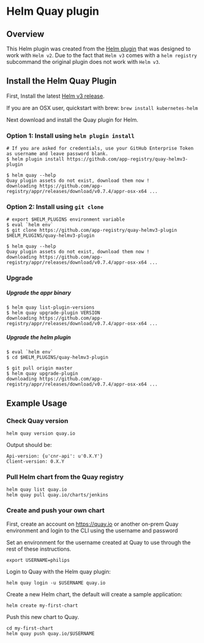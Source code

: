 # Helm Quay plugin

## Overview

This Helm plugin was created from the [Helm plugin](https://github.com/app-registry/appr-helm-plugin) that was designed to work with `Helm v2`. Due to the fact that `Helm v3` comes with a `helm registry` subcommand the original plugin does not work with `Helm v3`.  

## Install the Helm Quay Plugin

First, Install the latest [Helm v3 release](https://github.com/kubernetes/helm#install).

If you are an OSX user, quickstart with brew: `brew install kubernetes-helm`

Next download and install the Quay plugin for Helm.


### Option 1: Install using `helm plugin install`

```shell
# If you are asked for credentials, use your GitHub Enterprise Token as username and leave password blank.
$ helm plugin install https://github.com/app-registry/quay-helmv3-plugin

$ helm quay --help
Quay plugin assets do not exist, download them now !
downloading https://github.com/app-registry/appr/releases/download/v0.7.4/appr-osx-x64 ...
```

### Option 2: Install using `git clone`
```shell
# export $HELM_PLUGINS environment variable
$ eval `helm env`
$ git clone https://github.com/app-registry/quay-helmv3-plugin $HELM_PLUGINS/quay-helmv3-plugin

$ helm quay --help
Quay plugin assets do not exist, download them now !
downloading https://github.com/app-registry/appr/releases/download/v0.7.4/appr-osx-x64 ...
```

### Upgrade

##### Upgrade the appr binary

``` shell
$ helm quay list-plugin-versions
$ helm quay upgrade-plugin VERSION
downloading https://github.com/app-registry/appr/releases/download/v0.7.4/appr-osx-x64 ...
```

##### Upgrade the helm plugin

```
$ eval `helm env`
$ cd $HELM_PLUGINS/quay-helmv3-plugin

$ git pull origin master
$ helm quay upgrade-plugin
downloading https://github.com/app-registry/appr/releases/download/v0.7.4/appr-osx-x64 ...
```

## Example Usage

### Check Quay version

```
helm quay version quay.io
```

Output should be:
```
Api-version: {u'cnr-api': u'0.X.Y'}
Client-version: 0.X.Y
```

### Pull Helm chart from the Quay registry

```
helm quay list quay.io
helm quay pull quay.io/charts/jenkins
```

### Create and push your own chart

First, create an account on https://quay.io or another on-prem Quay environment and login to the CLI using the username and password

Set an environment for the username created at Quay to use through the rest of these instructions.

```
export USERNAME=philips
```

Login to Quay with the Helm quay plugin:

```
helm quay login -u $USERNAME quay.io
```

Create a new Helm chart, the default will create a sample application:

```
helm create my-first-chart
```

Push this new chart to Quay.

```
cd my-first-chart
helm quay push quay.io/$USERNAME
```
